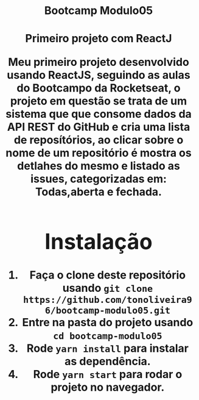 <div align="center">
 <div/>
  <h1 align="center">Bootcamp Modulo05<h1/>
    <b align="center">Primeiro projeto com ReactJ<b/> 
<p>Meu primeiro projeto desenvolvido usando ReactJS, seguindo as aulas do Bootcampo da Rocketseat, o projeto em questão se trata de um sistema que que consome dados da API REST do GitHub e cria uma lista de reposítórios, ao clicar sobre o nome de um repositório é mostra os detlahes do mesmo e listado as issues, categorizadas em: Todas,aberta e fechada.<p/>

  
# Instalação

1. Faça o clone deste repositório usando `git clone https://github.com/tonoliveira96/bootcamp-modulo05.git`
2. Entre na pasta do projeto usando `cd bootcamp-modulo05`
3. Rode `yarn install` para instalar as dependência.
4. Rode `yarn start` para rodar o projeto no navegador.
